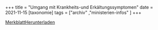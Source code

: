 +++
title = "Umgang mit Krankheits-und Erkältungssymptomen"
date = 2021-11-15
[taxonomie]
tags = ["archiv" ,"ministerien-infos" ]
+++

[Merkblatt](https://volksschule-partenkirchen.de/wp-content/uploads/Merkblatt.pdf)[Herunterladen](https://volksschule-partenkirchen.de/wp-content/uploads/Merkblatt.pdf)
